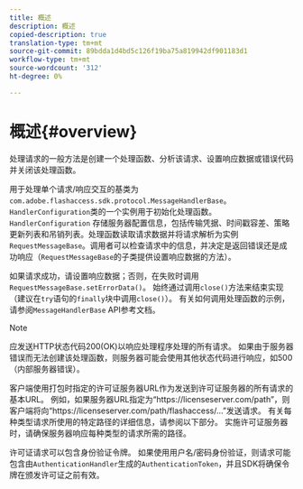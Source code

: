 ```yaml
---
title: 概述
description: 概述
copied-description: true
translation-type: tm+mt
source-git-commit: 89bdda1d4bd5c126f19ba75a819942df901183d1
workflow-type: tm+mt
source-wordcount: '312'
ht-degree: 0%

---
```



# 概述{#overview}

处理请求的一般方法是创建一个处理函数、分析该请求、设置响应数据或错误代码并关闭该处理函数。

用于处理单个请求/响应交互的基类为`com.adobe.flashaccess.sdk.protocol.MessageHandlerBase`。 `HandlerConfiguration`类的一个实例用于初始化处理函数。 `HandlerConfiguration` 存储服务器配置信息，包括传输凭据、时间戳容差、策略更新列表和吊销列表。处理函数读取请求数据并将请求解析为实例 `RequestMessageBase`。调用者可以检查请求中的信息，并决定是返回错误还是成功响应（`RequestMessageBase`的子类提供设置响应数据的方法）。

如果请求成功，请设置响应数据；否则，在失败时调用`RequestMessageBase.setErrorData()`。 始终通过调用`close()`方法来结束实现（建议在`try`语句的`finally`块中调用`close()`）。 有关如何调用处理函数的示例，请参阅`MessageHandlerBase` API参考文档。

>[!NOTE]
>
>应发送HTTP状态代码200(OK)以响应处理程序处理的所有请求。 如果由于服务器错误而无法创建该处理函数，则服务器可能会使用其他状态代码进行响应，如500（内部服务器错误）。

客户端使用打包时指定的许可证服务器URL作为发送到许可证服务器的所有请求的基本URL。 例如，如果服务器URL指定为“ht<span></span>tps://licenseserver.com/path”，则客户端将向“ht<span></span>tps://licenseserver.com/path/flashaccess/...”发送请求。 有关每种类型请求所使用的特定路径的详细信息，请参阅以下部分。 实施许可证服务器时，请确保服务器响应每种类型的请求所需的路径。

许可证请求可以包含身份验证令牌。 如果使用用户名/密码身份验证，则请求可能包含由`AuthenticationHandler`生成的`AuthenticationToken`，并且SDK将确保令牌在颁发许可证之前有效。
